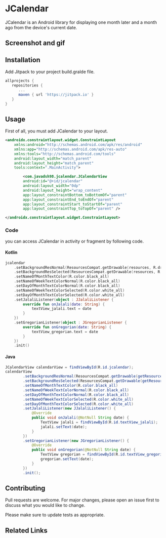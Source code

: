# JCalendar

JCalendar is an Android library for displaying one month later and a month ago from the device's current date.
## Screenshot and gif


## Installation

Add Jitpack to your project build.gralde file.

```groovy
allprojects {
   repositories {
      ...
      maven { url 'https://jitpack.io' }
   }
}
```

## Usage
First of all, you must add JCalendar to your layout.
```xml
<androidx.constraintlayout.widget.ConstraintLayout 
    xmlns:android="http://schemas.android.com/apk/res/android"
    xmlns:app="http://schemas.android.com/apk/res-auto"
    xmlns:tools="http://schemas.android.com/tools"
    android:layout_width="match_parent"
    android:layout_height="match_parent"
    tools:context=".MainActivity">

        <com.javadsh98.jcalendar.JCalendarView
        android:id="@+id/jcalendar"
        android:layout_width="0dp"
        android:layout_height="wrap_content"
        app:layout_constraintBottom_toBottomOf="parent"
        app:layout_constraintEnd_toEndOf="parent"
        app:layout_constraintStart_toStartOf="parent"
        app:layout_constraintTop_toTopOf="parent" />

</androidx.constraintlayout.widget.ConstraintLayout>
```

### Code
you can access JCalendar in activity or fragment by following code.
#### Kotlin
```kotlin
jcalendar
    .setBackgroundResNormal(ResourcesCompat.getDrawable(resources, R.drawable.frm_item_normal, null)!!)
    .setBackgroundResSelected(ResourcesCompat.getDrawable(resources, R.drawable.frm_item_selected, null)!!)
    .setNameOfMonthTextColor(R.color.black_all)
    .setNameOfWeekTextColorNormal(R.color.black_all)
    .setDayOfMonthTextColorNormal(R.color.black_all)
    .setNameOfWeekTextColorSelected(R.color.white_all)
    .setDayOfMonthTextColorSelected(R.color.white_all)
    .setJalaliListener(object : JJalaliListener {
        override fun onJalali(date: String) {
            textView_jalali.text = date
        }
    })
    .setGregorianListener(object : JGregorianListener {
        override fun onGregorian(date: String) {
            textView_gregorian.text = date
        }
    })
    .init()
```
#### Java
``` java
JCalendarView calendarView = findViewById(R.id.jcalendar);
calendarView
        .setBackgroundResNormal(ResourcesCompat.getDrawable(getResources(), R.drawable.frm_item_normal, null))
        .setBackgroundResSelected(ResourcesCompat.getDrawable(getResources(), R.drawable.frm_item_selected, null))
        .setNameOfMonthTextColor(R.color.black_all)
        .setNameOfWeekTextColorNormal(R.color.black_all)
        .setDayOfMonthTextColorNormal(R.color.black_all)
        .setNameOfWeekTextColorSelected(R.color.white_all)
        .setDayOfMonthTextColorSelected(R.color.white_all)
        .setJalaliListener(new JJalaliListener() {
            @Override
            public void onJalali(@NotNull String date) {
                TextView jalali = findViewById(R.id.textView_jalali);
                jalali.setText(date);
            }
        })
        .setGregorianListener(new JGregorianListener() {
            @Override
            public void onGregorian(@NotNull String date) {
                TextView gregorian = findViewById(R.id.textView_gregorian);
                gregorian.setText(date);
            }
        })
        .init();
```

## Contributing
Pull requests are welcome. For major changes, please open an issue first to discuss what you would like to change.

Please make sure to update tests as appropriate.
## Related Links
